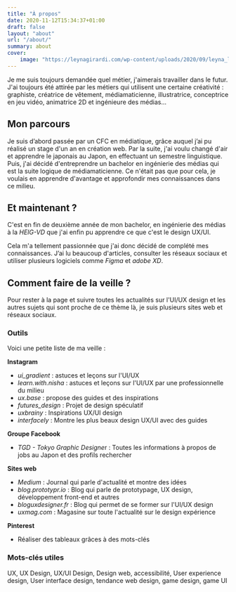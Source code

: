 ```yaml
---
title: "À propos"
date: 2020-11-12T15:34:37+01:00
draft: false
layout: "about"
url: "/about/"
summary: about
cover:
    image: "https://leynagirardi.com/wp-content/uploads/2020/09/leyna_logo.png"
---
```


Je me suis toujours demandée quel métier, j'aimerais travailler dans le futur. J'ai toujours été attirée par les métiers qui utilisent une certaine créativité : graphiste, créatrice de vêtement, médiamaticienne, illustratrice, conceptrice en jeu vidéo, animatrice 2D et ingénieure des médias...

## Mon parcours

Je suis d’abord passée par un CFC en médiatique, grâce auquel j’ai pu réalisé un stage d'un an en création web. Par la suite, j'ai voulu changé d'air et apprendre le japonais au Japon, en effectuant un semestre linguistique. Puis, j'ai décidé d'entreprendre un bachelor en ingénierie des médias qui est la suite logique de médiamaticienne. Ce n'était pas que pour cela, je voulais en apprendre d'avantage et approfondir mes connaissances dans ce milieu. 



## Et maintenant ?

C'est en fin de deuxième année de mon bachelor, en ingénierie des médias à la *HEIG-VD* que j'ai enfin pu apprendre ce que c'est le design UX/UI. 

Cela m'a tellement passionnée que j'ai donc décidé de complété mes connaissances. J’ai lu beaucoup d'articles, consulter les réseaux sociaux et utiliser plusieurs logiciels comme *Figma* et *adobe XD*. 



## Comment faire de la veille ?

Pour rester à la page et suivre toutes les actualités sur l'UI/UX design et les autres sujets qui sont proche de ce thème là, je suis plusieurs sites web et réseaux sociaux. 

### Outils 

Voici une petite liste de ma veille :

**Instagram** 

- *ui_gradient* : astuces et leçons sur l'UI/UX
- *learn.with.nisha* : astuces et leçons sur l'UI/UX par une professionnelle du milieu
- *ux.base* : propose des guides et des inspirations
- *futures_design* : Projet de design spéculatif
- *uxbrainy* : Inspirations UX/UI design
- *interfacely* : Montre les plus beaux design UX/UI avec des guides

**Groupe Facebook** 

- *TGD - Tokyo Graphic Designe*r : Toutes les informations à propos de jobs au Japon et des profils rechercher

**Sites web**

- *Medium* : Journal qui parle d'actualité et montre des idées
- *blog.prototypr.io* : Blog qui parle de prototypage, UX design, développement front-end et autres
- *bloguxdesigner.fr* : Blog qui permet de se former sur l'UI/UX design
- *uxmag.com* : Magasine sur toute l'actualité sur le design expérience

**Pinterest**

- Réaliser des tableaux grâces à des mots-clés

### Mots-clés utiles

UX, UX Design, UX/UI Design, Design web, accessibilité, User experience design, User interface design, tendance web design, game design, game UI